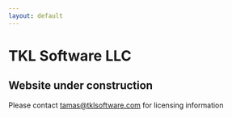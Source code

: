 ```yaml
---
layout: default
---
```


# TKL Software LLC

## Website under construction

Please contact <a href="mailto:tamas@tklsoftware.com">tamas@tklsoftware.com</a> for licensing information
